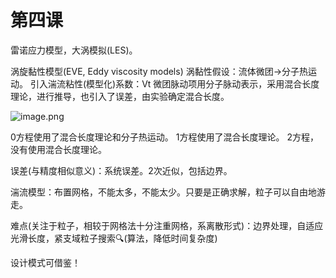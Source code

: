 # 第四课

雷诺应力模型，大涡模拟(LES)。

涡旋黏性模型(EVE, Eddy viscosity models)
涡黏性假设：流体微团→分子热运动。
引入湍流粘性(模型化)系数：Vt
微团脉动项用分子脉动表示，采用混合长度理论，进行推导，也引入了误差，由实验确定混合长度。

![image.png](https://i.loli.net/2021/09/27/rQ9Hc3M1OzlIPqL.png)

0方程使用了混合长度理论和分子热运动。
1方程使用了混合长度理论。
2方程，没有使用混合长度理论。

误差(与精度相似意义)：系统误差。2次近似，包括边界。 

湍流模型：布置网格，不能太多，不能太少。只要是正确求解，粒子可以自由地游走。 

难点(关注于粒子，相较于网格法十分注重网格，系离散形式)：边界处理，自适应光滑长度，紧支域粒子搜索🔍(算法，降低时间复杂度) 

设计模式可借鉴！ 